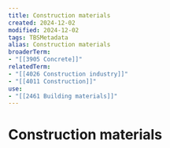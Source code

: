 ```yaml
---
title: Construction materials
created: 2024-12-02
modified: 2024-12-02
tags: TBSMetadata
alias: Construction materials
broaderTerm:
- "[[3905 Concrete]]"
relatedTerm:
- "[[4026 Construction industry]]"
- "[[4011 Construction]]"
use:
- "[[2461 Building materials]]"
---
```

# Construction materials
